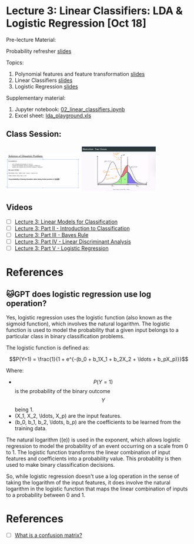 # Lecture 3: Linear Classifiers: LDA & Logistic Regression [Oct 18]

Pre-lecture Material:

Probability refresher [slides](content/02_Probability.pdf)

Topics:

1. Polynomial features and feature transformation [slides](content/03_Polynomial.pdf)
1. Linear Classifiers [slides](content/03_Classification.pdf) 
1. Logistic Regression [slides](content/03_Logistic_regression.pdf)

Supplementary material:

1. Jupyter notebook: [02_linear_classifiers.ipynb](../../demos/02_linear_classifiers.ipynb)
1. Excel sheet: [lda_playground.xls](lda_playground.xls)

## Class Session:

<img src=images/MALIS_lecture3_solution1.png width=40% height=40% > </img>
<img src=images/MALIS_lecture3_solution2.png width=40% height=40% > </img>


## Videos

- [ ] [Lecture 3: Linear Models for Classification](https://mediaserver.eurecom.fr/videos/miris-box-54b2038de454-20211022-133628-8cba)
- [ ] [Lecture 3: Part II - Introduction to Classification](https://mediaserver.eurecom.fr/videos/lecture-3-part-ii-introduction-to-classification/)
- [ ] [Lecture 3: Part III - Bayes Rule](https://mediaserver.eurecom.fr/videos/lecture-3-part-iii-bayes-rule/)
- [ ] [Lecture 3: Part IV - Linear Discriminant Analysis](https://mediaserver.eurecom.fr/videos/lecture-3-part-iv-linear-discriminant-analysis_iksyk69c/)
- [ ] [Lecture 3: Part V - Logistic Regression](https://mediaserver.eurecom.fr/videos/lecture-3-part-v-logistic-regression/)

# References

## :cat:GPT does logistic regression use log operation?

Yes, logistic regression uses the logistic function (also known as the sigmoid function), which involves the natural logarithm. The logistic function is used to model the probability that a given input belongs to a particular class in binary classification problems.

The logistic function is defined as:

$$P(Y=1) = \frac{1}{1 + e^{-(b_0 + b_1X_1 + b_2X_2 + \ldots + b_pX_p)}}$$

Where:
- $$P(Y=1)$$ is the probability of the binary outcome $$Y$$ being 1.
- \(X_1, X_2, \ldots, X_p\) are the input features.
- \(b_0, b_1, b_2, \ldots, b_p\) are the coefficients to be learned from the training data.

The natural logarithm (\(e\)) is used in the exponent, which allows logistic regression to model the probability of an event occurring on a scale from 0 to 1. The logistic function transforms the linear combination of input features and coefficients into a probability value. This probability is then used to make binary classification decisions.

So, while logistic regression doesn't use a log operation in the sense of taking the logarithm of the input features, it does involve the natural logarithm in the logistic function that maps the linear combination of inputs to a probability between 0 and 1.

# References

- [ ] [What is a confusion matrix?](https://medium.com/analytics-vidhya/what-is-a-confusion-matrix-d1c0f8feda5)
